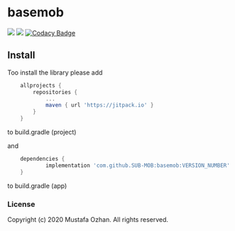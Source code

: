 # basemob

[![](https://jitci.com/gh/SUB-MOB/basemob/svg)](https://jitci.com/gh/SUB-MOB/basemob)
[![](https://jitpack.io/v/SUB-MOB/basemob.svg)](https://jitpack.io/#SUB-MOB/basemob)
[![Codacy Badge](https://api.codacy.com/project/badge/Grade/32600d90388a4f1bb55d45744ee49026)](https://www.codacy.com/gh/SUB-MOB/basemob?utm_source=github.com&amp;utm_medium=referral&amp;utm_content=SUB-MOB/basemob&amp;utm_campaign=Badge_Grade)

## Install

Too install the library please add
```gradle
	allprojects {
		repositories {
			...
			maven { url 'https://jitpack.io' }
		}
	}
```
to build.gradle (project)

and
```gradle
	dependencies {
	        implementation 'com.github.SUB-MOB:basemob:VERSION_NUMBER'
	}
```
to build.gradle (app)

### License
Copyright (c) 2020 Mustafa Ozhan. All rights reserved.
